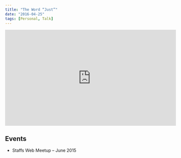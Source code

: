 ```yaml
---
title: "The Word “Just”"
date: "2016-04-25"
tags: [Personal, Talk]
---
```


<div class="media-object media-object--43"><iframe width="560" height="315" src="https://speakerdeck.com/player/e7adeec35036459a8e36c0762fd72937" frameborder="0" allowfullscreen></iframe></div>

## Events

- Staffs Web Meetup – June 2015
